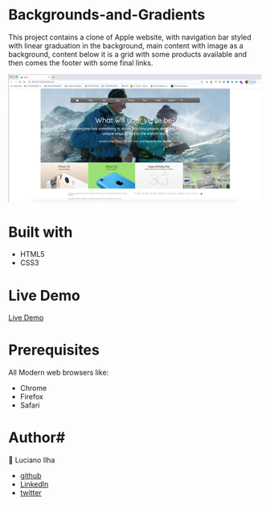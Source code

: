 # Backgrounds-and-Gradients

This project contains a clone of Apple website, with navigation bar styled with linear graduation in the background, main content with image as a background, content below it is a grid with some products available and then comes the footer with some final links.

![](assets/project-screenshot.png)

# Built with #
 - HTML5 
 - CSS3 
 
# Live Demo #
[Live Demo](https://rawcdn.githack.com/luciano-ilha/Backgrounds-and-Gradients/194c2929860809ef10fc56393976d198ea0fc294/index.html)
 
# Prerequisites #
All Modern web browsers like:
- Chrome 
- Firefox
- Safari

# Author# 

👤 Luciano Ilha

 - [github](https://github.com/luciano-ilha)
 - [LinkedIn](https://www.linkedin.com/in/luciano-ilha-carbonell-188115a0/
)
 - [twitter](https://twitter.com/CarbonellIlha
) 
